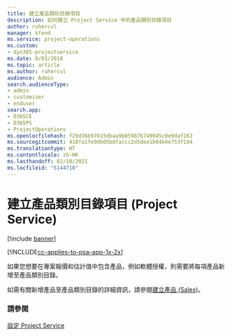 ```yaml
---
title: 建立產品類別目錄項目
description: 如何建立 Project Service 中的產品類別目錄項目
author: ruhercul
manager: kfend
ms.service: project-operations
ms.custom:
- dyn365-projectservice
ms.date: 8/03/2018
ms.topic: article
ms.author: ruhercul
audience: Admin
search.audienceType:
- admin
- customizer
- enduser
search.app:
- D365CE
- D365PS
- ProjectOperations
ms.openlocfilehash: f29d36b97615dbaa9b85987b749045c0e9daf262
ms.sourcegitcommit: 418fa1fe9d605b8faccc2d5dee1b04b4e753f194
ms.translationtype: HT
ms.contentlocale: zh-HK
ms.lasthandoff: 02/10/2021
ms.locfileid: "5144710"
---
```

# <a name="create-product-catalog-items-project-service"></a>建立產品類別目錄項目 (Project Service)

[!include [banner](../includes/psa-now-project-operations.md)]

[!INCLUDE[cc-applies-to-psa-app-1x-2x](../includes/cc-applies-to-psa-app-1x-2x.md)]

如果您想要在專案報價和估計值中包含產品，例如軟體授權，則需要將每項產品新增至產品類別目錄。  
  
 如需有關新增產品至產品類別目錄的詳細資訊，請參閱[建立產品 (Sales)](https://docs.microsoft.com/dynamics365/sales-enterprise/create-product-sales)。  
  
### <a name="see-also"></a>請參閱  
 [設定 Project Service](../psa/configure.md)
